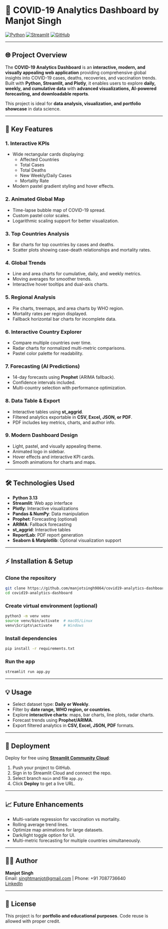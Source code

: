 # 🦠 COVID-19 Analytics Dashboard by Manjot Singh

[![Python](https://img.shields.io/badge/Python-3.13-blue?logo=python&logoColor=white)](https://www.python.org/) 
[![Streamlit](https://img.shields.io/badge/Streamlit-1.30-orange?logo=streamlit&logoColor=white)](https://streamlit.io/) 
[![GitHub](https://img.shields.io/badge/GitHub-Repo-black?logo=github&logoColor=white)](https://github.com/manjotsingh9864/covid19-analytics-dashboard)

---

## 🌐 Project Overview

The **COVID-19 Analytics Dashboard** is an **interactive, modern, and visually appealing web application** providing comprehensive global insights into COVID-19 cases, deaths, recoveries, and vaccination trends. Built with **Python, Streamlit, and Plotly**, it enables users to explore **daily, weekly, and cumulative data** with **advanced visualizations, AI-powered forecasting, and downloadable reports**.  

This project is ideal for **data analysis, visualization, and portfolio showcase** in data science.

---

## 🎯 Key Features

### **1. Interactive KPIs**
- Wide rectangular cards displaying:
  - Affected Countries
  - Total Cases
  - Total Deaths
  - New Weekly/Daily Cases
  - Mortality Rate
- Modern pastel gradient styling and hover effects.

### **2. Animated Global Map**
- Time-lapse bubble map of COVID-19 spread.
- Custom pastel color scales.
- Logarithmic scaling support for better visualization.

### **3. Top Countries Analysis**
- Bar charts for top countries by cases and deaths.
- Scatter plots showing case-death relationships and mortality rates.

### **4. Global Trends**
- Line and area charts for cumulative, daily, and weekly metrics.
- Moving averages for smoother trends.
- Interactive hover tooltips and dual-axis charts.

### **5. Regional Analysis**
- Pie charts, treemaps, and area charts by WHO region.
- Mortality rates per region displayed.
- Fallback horizontal bar charts for incomplete data.

### **6. Interactive Country Explorer**
- Compare multiple countries over time.
- Radar charts for normalized multi-metric comparisons.
- Pastel color palette for readability.

### **7. Forecasting (AI Predictions)**
- 14-day forecasts using **Prophet** (ARIMA fallback).
- Confidence intervals included.
- Multi-country selection with performance optimization.

### **8. Data Table & Export**
- Interactive tables using **st_aggrid**.
- Filtered analytics exportable in **CSV, Excel, JSON, or PDF**.
- PDF includes key metrics, charts, and author info.

### **9. Modern Dashboard Design**
- Light, pastel, and visually appealing theme.
- Animated logo in sidebar.
- Hover effects and interactive KPI cards.
- Smooth animations for charts and maps.

---

## 🛠️ Technologies Used

- **Python 3.13**
- **Streamlit**: Web app interface
- **Plotly**: Interactive visualizations
- **Pandas & NumPy**: Data manipulation
- **Prophet**: Forecasting (optional)
- **ARIMA**: Fallback forecasting
- **st_aggrid**: Interactive tables
- **ReportLab**: PDF report generation
- **Seaborn & Matplotlib**: Optional visualization support

---

## ⚡ Installation & Setup

### **Clone the repository**
```bash
git clone https://github.com/manjotsingh9864/covid19-analytics-dashboard.git
cd covid19-analytics-dashboard
```

### **Create virtual environment (optional)**
```bash
python3 -m venv venv
source venv/bin/activate  # macOS/Linux
venv\Scripts\activate     # Windows
```

### **Install dependencies**
```bash
pip install -r requirements.txt
```

### **Run the app**
```bash
streamlit run app.py
```

---

## 💡 Usage

- Select dataset type: **Daily or Weekly**.
- Filter by **date range, WHO region, or countries**.
- Explore **interactive charts**: maps, bar charts, line plots, radar charts.
- Forecast trends using **Prophet/ARIMA**.
- Export filtered analytics in **CSV, Excel, JSON, PDF** formats.

---

## 🚀 Deployment

Deploy for free using **[Streamlit Community Cloud](https://share.streamlit.io/)**:

1. Push your project to GitHub.
2. Sign in to Streamlit Cloud and connect the repo.
3. Select branch `main` and file `app.py`.
4. Click **Deploy** to get a live URL.

---

## 📈 Future Enhancements

- Multi-variate regression for vaccination vs mortality.
- Rolling average trend lines.
- Optimize map animations for large datasets.
- Dark/light toggle option for UI.
- Multi-metric forecasting for multiple countries simultaneously.

---

## 👨‍💻 Author

**Manjot Singh**  
Email: singhtmanjot@gmail.com | Phone: +91 7087736640  
[LinkedIn](https://www.linkedin.com/in/manjot-singh-ds/)

---

## 📄 License

This project is for **portfolio and educational purposes**. Code reuse is allowed with proper credit.
